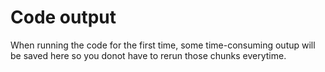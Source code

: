 # Code output

When running the code for the first time, some time-consuming outup will be saved here so you donot have to rerun those chunks everytime.
